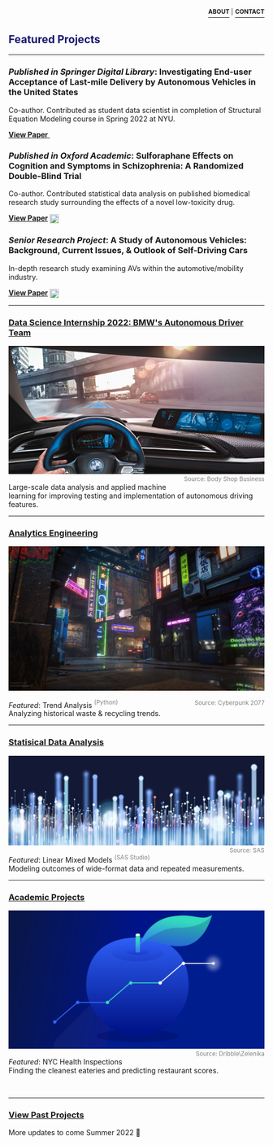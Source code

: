 <p align="right">
  <a href="https://zenjen-devs.github.io/bio"><b><sup>ABOUT</sup></b></a><sup> |</sup>
  <a href="mailto:jenarriaz@gmail.com"><b><sup>CONTACT</sup></b></a>
  
  </p>


<h2 style="color:MidnightBlue;">Featured Projects</h2>

---

### <i>Published in Springer Digital Library</i>: Investigating End-user Acceptance of Last-mile Delivery by Autonomous Vehicles in the United States

Co-author. Contributed as student data scientist in completion of Structural Equation Modeling course in Spring 2022 at NYU.

<a href="https://doi.org/10.48550/arXiv.2205.14282"><b>View Paper</b> <img style="vertical-align:middle" src="https://cdn-icons-png.flaticon.com/512/376/376007.png" height="10" width="10"/></a>


### <i>Published in Oxford Academic</i>: Sulforaphane Effects on Cognition and Symptoms in Schizophrenia: A Randomized Double-Blind Trial

Co-author. Contributed statistical data analysis on published biomedical research study surrounding the effects of a novel low-toxicity drug.

<a href="https://academic.oup.com/schizbullopen/article/3/1/sgac024/6543894"><b>View Paper</b></a> <img style="vertical-align:middle" src="https://cdn-icons-png.flaticon.com/512/376/376007.png" height="18" width="18"/>

### <i>Senior Research Project</i>: A Study of Autonomous Vehicles: Background, Current Issues, & Outlook of Self-Driving Cars

In-depth research study examining AVs within the automotive/mobility industry.

<a href="pdfs/JenArriaza_SeniorProject.pdf" class="image fit"><b>View Paper</b></a> <img style="vertical-align:middle" src="https://cdn-icons-png.flaticon.com/512/376/376007.png" height="18" width="18"/>



---

### [Data Science Internship 2022: BMW's Autonomous Driver Team](/internship2021)

<p><a href="https://zenjen-devs.github.io/internship2021"><img src="images/BMW-Intel.jpg?raw=true"/></a>
<br>
<span style="float:right; color: gray;"><sup>Source: Body Shop Business</sup></span></p>

Large-scale data analysis and applied machine learning for improving testing and implementation of autonomous driving features.


---

### [Analytics Engineering](/analytics-python)
<p><a href="https://zenjen-devs.github.io/analytics-python"><img src="images/civilizationfiction.jpg?raw=true"/></a>

<span style="float:right; color: gray;"><sup>Source: Cyberpunk 2077</sup></span></p>

<i>Featured</i>: Trend Analysis <span style="color: gray;"><sup>(Python)</sup></span>
<br>
Analyzing historical waste & recycling trends.
<br>

---

### [Statisical Data Analysis](/statisticaldataanalysis)

<p><a href="https://zenjen-devs.github.io/statisticaldataanalysis"><img src="images/dataprofessionals.JPG?raw=true"/></a>
<br>
<span style="float: right; color: gray;"><sup>Source: SAS</sup></span></p>

<i>Featured</i>: Linear Mixed Models <span style="color: gray;"><sup>(SAS Studio)</sup></span>
<br>
Modeling outcomes of wide-format data and repeated measurements.
<br>

---

### [Academic Projects](/academicprojects)
<p><a href="https://zenjen-devs.github.io/academicprojects"><img src="images/analytics-apple2.png?raw=true"/></a>
<br>
<span style="float:right; color: gray;"><sup>Source: Dribble\Zelenika</sup></span></p>

*Featured*: NYC Health Inspections
<br>
Finding the cleanest eateries and predicting restaurant scores.

<br>

---


### [View Past Projects](/archive)

More updates to come Summer 2022 🔮



<!-- Remove above link if you don't want to attibute -->
